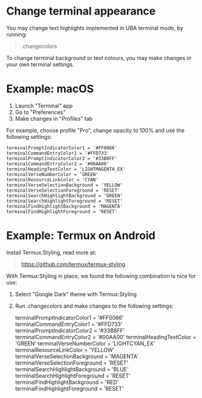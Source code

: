 # Change terminal appearance

You may change text highlights implemented in UBA terminal mode, by running:

> .changecolors

To change terminal background or text colours, you may make changes in your own terminal settings.

# Example: macOS

1) Launch "Terminal" app
2) Go to "Preferences"
3) Make changes in "Profiles" tab

For example, choose profile "Pro", change opacity to 100% and use the following settings:

    terminalPromptIndicatorColor1 = '#FF0066'
    terminalCommandEntryColor1 = '#FFD733'
    terminalPromptIndicatorColor2 = '#33B8FF'
    terminalCommandEntryColor2 = '#00AA00'
    terminalHeadingTextColor = 'LIGHTMAGENTA_EX'
    terminalVerseNumberColor = 'GREEN'
    terminalResourceLinkColor = 'CYAN'
    terminalVerseSelectionBackground = 'YELLOW'
    terminalVerseSelectionForeground = 'RESET'
    terminalSearchHighlightBackground = 'GREEN'
    terminalSearchHighlightForeground = 'RESET'
    terminalFindHighlightBackground = 'MAGENTA'
    terminalFindHighlightForeground = 'RESET'

# Example: Termux on Android

Install Termux:Styling, read more at:

> https://github.com/termux/termux-styling

With Termux:Styling in place, we found the following combination is nice for use:

1) Select "Google Dark" theme with Termux:Styling

2) Run .changecolors and make changes to the following settings:

    terminalPromptIndicatorColor1 = '#FF0066'
    terminalCommandEntryColor1 = '#FFD733'
    terminalPromptIndicatorColor2 = '#33B8FF'
    terminalCommandEntryColor2 = '#00AA00'
    terminalHeadingTextColor = 'GREEN'
    terminalVerseNumberColor = 'LIGHTCYAN_EX'
    terminalResourceLinkColor = 'YELLOW'
    terminalVerseSelectionBackground = 'MAGENTA'
    terminalVerseSelectionForeground = 'RESET'
    terminalSearchHighlightBackground = 'BLUE'
    terminalSearchHighlightForeground = 'RESET'
    terminalFindHighlightBackground = 'RED'
    terminalFindHighlightForeground = 'RESET'
